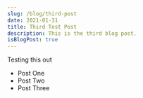 ```yaml
---
slug: /blog/third-post
date: 2021-01-31
title: Third Test Post
description: This is the third blog post.
isBlogPost: true
---
```


Testing this out

 - Post One
 - Post Two
 - Post Three